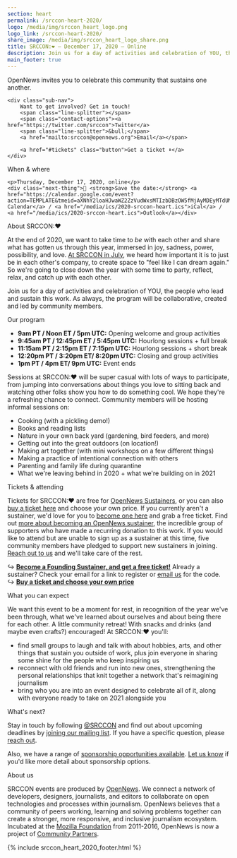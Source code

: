 ```yaml
---
section: heart
permalink: /srccon-heart-2020/
logo: /media/img/srccon_heart_logo.png
logo_link: /srccon-heart-2020/
share_image: /media/img/srccon_heart_logo_share.png
title: SRCCON:❤️ — December 17, 2020 — Online
description: Join us for a day of activities and celebration of YOU, the people who lead and sustain this work.
main_footer: true
---
```


<div class="page-intro">
    <p class="big-type">OpenNews invites you to celebrate this&nbsp;community that sustains one another.</p>
    
    <div class="sub-nav">
        Want to get involved? Get in touch! 
        <span class="line-splitter"></span>
        <span class="contact-options"><a href="https://twitter.com/srccon">Twitter</a>
        <span class="line-splitter">&bull;</span>
        <a href="mailto:srccon@opennews.org">Email</a></span>

        <a href="#tickets" class="button">Get a ticket ⬇</a>
    </div>
    
</div>

<div class="page-divider"><span>When & where</span></div>

<div class="upcoming-event">

    <p>Thursday, December 17, 2020, online</p>
    <div class="next-thing">📅 <strong>Save the date:</strong> <a href="https://calendar.google.com/event?action=TEMPLATE&tmeid=aXNhY2loaHJwaWZ2ZzVudWxsMTIzbDBzOW5fMjAyMDEyMTdUMTcwMDAwWiByMnU3bmtsczY4c2s1Y2JxcjV1MDdjMzZrY0Bn&tmsrc=r2u7nkls68sk5cbqr5u07c36kc%40group.calendar.google.com">Google Calendar</a> / <a href="/media/ics/2020-srccon-heart.ics">iCal</a> / <a href="/media/ics/2020-srccon-heart.ics">Outlook</a></div>
    
</div>

<div class="page-divider"><span>About SRCCON:❤️</span></div>

At the end of 2020, we want to take time to _be_ with each other and share what has gotten us through this year, immersed in joy, sadness, power, possibility, and love. [At SRCCON in July](https://opennews.org//blog/less-alone-srccon), we heard how important it is to just be in each other's company, to create space to "feel like I can dream again." So we're going to close down the year with some time to party, reflect, relax, and catch up with each other. 

Join us for a day of activities and celebration of YOU, the people who lead and sustain this work. As always, the program will be collaborative, created and led by community members.


<div class="page-divider"><span>Our program</span></div>

* **9am PT / Noon ET / 5pm UTC:** Opening welcome and group activities
* **9:45am PT / 12:45pm ET / 5:45pm UTC:** Hourlong sessions + full break
* **11:15am PT / 2:15pm ET / 7:15pm UTC:** Hourlong sessions + short break
* **12:20pm PT / 3:20pm ET/ 8:20pm UTC:** Closing and group activities
* **1pm PT / 4pm ET/ 9pm UTC:** Event ends

Sessions at SRCCON:❤️ will be super casual with lots of ways to participate, from jumping into conversations about things you love to sitting back and watching other folks show you how to do something cool. We hope they're a refreshing chance to connect. Community members will be hosting informal sessions on:

* Cooking (with a pickling demo!)
* Books and reading lists
* Nature in your own back yard (gardening, bird feeders, and more)
* Getting out into the great outdoors (on location!)
* Making art together (with mini workshops on a few different things)
* Making a practice of intentional connection with others
* Parenting and family life during quarantine
* What we're leaving behind in 2020 + what we're building on in 2021


<div id="tickets" class="page-divider"><span>Tickets & attending</span></div>

Tickets for SRCCON:❤️ are free for [OpenNews Sustainers](https://opennews.networkforgood.com/), or you can also [buy a ticket here](https://www.eventbrite.com/e/srccon-tickets-130622460295) and choose your own price. If you currently aren't a sustainer, we'd love for you to [become one here](opennews.org/donate) and grab a free ticket. Find out [more about becoming an OpenNews sustainer](https://opennews.org/blog/lead-launch-sustainer/), the incredible group of supporters who have made a recurring donation to this work. If you would like to attend but are unable to sign up as a sustainer at this time, five community members have pledged to support new sustainers in joining. [Reach out to us](mailto:srccon@opennews.org) and we'll take care of the rest.

↪ [**Become a Founding Sustainer, and get a free ticket!**](https://opennews.org/donate) Already a sustainer? Check your email for a link to register or [email us](mailto:srccon@opennews.org) for the code.  
↪ [**Buy a ticket and choose your own price**](https://www.eventbrite.com/e/srccon-tickets-130622460295)  


<div class="page-divider"><span>What you can expect</span></div>

We want this event to be a moment for rest, in recognition of the year we've been through, what we've learned about ourselves and about being there for each other. A little community retreat! With snacks and drinks (and maybe even crafts?) encouraged! At SRCCON:❤️ you'll:

* find small groups to laugh and talk with about hobbies, arts, and other things that sustain you outside of work, plus join everyone in sharing some shine for the people who keep inspiring us
* reconnect with old friends and run into new ones, strengthening the personal relationships that knit together a network that's reimagining journalism
* bring who you are into an event designed to celebrate all of it, along with everyone ready to take on 2021 alongside you


<div class="page-divider"><span>What's next?</span></div>

Stay in touch by following [@SRCCON](https://twitter.com/srccon) and find out about upcoming deadlines by [joining our mailing list](http://eepurl.com/czSVTL). If you have a specific question, please [reach out](mailto:srccon@opennews.org).

Also, we have a range of [sponsorship opportunities available](/sponsors/). [Let us know](mailto:erika@opennews.org) if you'd like more detail about sponsorship options.


<div class="page-divider"><span>About us</span></div>

SRCCON events are produced by [OpenNews](https://opennews.org/). We connect a network of developers, designers, journalists, and editors to collaborate on open technologies and processes within journalism. OpenNews believes that a community of peers working, learning and solving problems together can create a stronger, more responsive, and inclusive journalism ecosystem. Incubated at the [Mozilla Foundation](https://www.mozilla.org/en-US/foundation/) from 2011-2016, OpenNews is now a project of [Community Partners](http://communitypartners.org/).


{% include srccon_heart_2020_footer.html %}